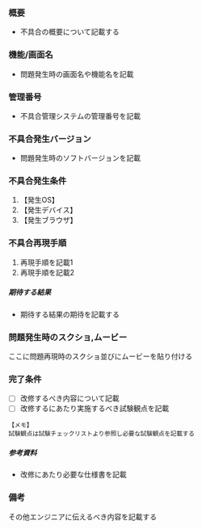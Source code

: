 ### 概要

- 不具合の概要について記載する

### 機能/画面名

- 問題発生時の画面名や機能名を記載

### 管理番号

- 不具合管理システムの管理番号を記載

### 不具合発生バージョン

- 問題発生時のソフトバージョンを記載

### 不具合発生条件

1. 【発生OS】
1. 【発生デバイス】
1. 【発生ブラウザ】

### 不具合再現手順

1. 再現手順を記載1
1. 再現手順を記載2

##### 期待する結果

- 期待する結果の期待を記載する

### 問題発生時のスクショ,ムービー

ここに問題再現時のスクショ並びにムービーを貼り付ける

### 完了条件

- [ ] 改修するべき内容について記載
- [ ] 改修するにあたり実施するべき試験観点を記載

```
【メモ】
試験観点は試験チェックリストより参照し必要な試験観点を記載する
```


##### 参考資料

- 改修にあたり必要な仕様書を記載

### 備考

その他エンジニアに伝えるべき内容を記載する